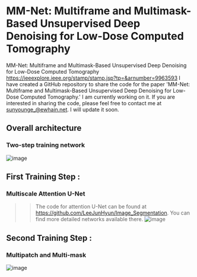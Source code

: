 # MM-Net: Multiframe and Multimask-Based Unsupervised Deep Denoising for Low-Dose Computed Tomography
MM-Net: Multiframe and Multimask-Based Unsupervised Deep Denoising for Low-Dose Computed Tomography
https://ieeexplore.ieee.org/stamp/stamp.jsp?tp=&arnumber=9963593
I have created a GitHub repository to share the code for the paper 'MM-Net: Multiframe and Multimask-Based Unsupervised Deep Denoising for Low-Dose Computed Tomography.' I am currently working on it. 
If you are interested in sharing the code, please feel free to contact me at sunyounge_@ewhain.net. I will update it soon.
## Overall architecture
### Two-step training network 
![image](https://github.com/sunyoungIT/MM-Net/assets/51948046/73c2d380-6998-409b-bf4e-28bf84ac46da)

## First Training Step :
### Multiscale Attention U-Net 
>> The code for attention U-Net can be found at https://github.com/LeeJunHyun/Image_Segmentation. You can find more detailed networks available there.
![image](https://github.com/sunyoungIT/MM-Net/assets/51948046/f2632b7c-1b0d-4841-b306-6a7acab1b784)

## Second Training Step :
### Multipatch and Multi-mask 
![image](https://github.com/sunyoungIT/MM-Net/assets/51948046/e43a6036-6dbd-4473-aef4-de1aaa3f40f9)
